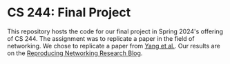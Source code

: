 # CS 244: Final Project

This repository hosts the code for our final project in Spring 2024's offering
of CS 244. The assignment was to replicate a paper in the field of networking.
We chose to replicate a paper from [Yang et al.][1]. Our results are on the
[Reproducing Networking Research Blog][2].

[1]: https://www.ndss-symposium.org/ndss-paper/exploiting-sequence-number-leakage-tcp-hijacking-in-nat-enabled-wi-fi-networks/
[2]: https://reproducingnetworkresearch.wordpress.com/2024/06/08/cs-244-24-tcp-hijacking-in-nat-enabled-networks/
